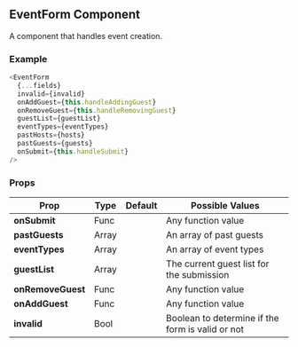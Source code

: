 ## EventForm Component
A component that handles event creation.

### Example

```js
<EventForm
  {...fields}
  invalid={invalid}
  onAddGuest={this.handleAddingGuest}
  onRemoveGuest={this.handleRemovingGuest}
  guestList={guestList}
  eventTypes={eventTypes}
  pastHosts={hosts}
  pastGuests={guests}
  onSubmit={this.handleSubmit}
/>
```

### Props

| Prop          | Type     | Default     | Possible Values
| ------------- | -------- | ----------- | ---------------------------------------------
| **onSubmit**    | Func   |             | Any function value
| **pastGuests**    | Array   |             | An array of past guests
| **eventTypes**    | Array   |             | An array of event types
| **guestList**    | Array   |             | The current guest list for the submission
| **onRemoveGuest**    | Func   |             | Any function value
| **onAddGuest**    | Func   |             | Any function value
| **invalid**    | Bool   |             | Boolean to determine if the form is valid or not
